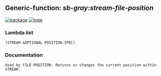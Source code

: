## Generic-function: ***sb-gray:stream-file-position***
[![package](https://img.shields.io/badge/Package-SB--GRAY-5f9ea0.svg?style=social&colorA=999999)](../) [![type](https://img.shields.io/badge/Type-Generic--Function-5f9ea0.svg?style=social&colorA=999999)](../#generic-function) 
### Lambda list
```
(STREAM &OPTIONAL POSITION-SPEC)
```
### Documentation
```
Used by FILE-POSITION. Returns or changes the current position within STREAM.
```
